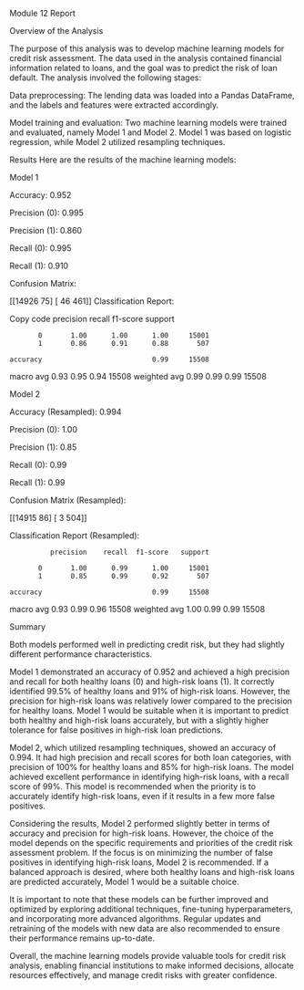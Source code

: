 Module 12 Report


Overview of the Analysis

The purpose of this analysis was to develop machine learning models for credit risk assessment. The data used in the analysis contained financial information related to loans, and the goal was to predict the risk of loan default. The analysis involved the following stages:

Data preprocessing: The lending data was loaded into a Pandas DataFrame, and the labels and features were extracted accordingly.

Model training and evaluation: Two machine learning models were trained and evaluated, namely Model 1 and Model 2. Model 1 was based on logistic regression, while Model 2 utilized resampling techniques.

Results
Here are the results of the machine learning models:

Model 1

Accuracy: 0.952

Precision (0): 0.995

Precision (1): 0.860

Recall (0): 0.995

Recall (1): 0.910


Confusion Matrix:

[[14926    75]
 [   46   461]]
Classification Report:


Copy code
              precision    recall  f1-score   support

           0       1.00      1.00      1.00     15001
           1       0.86      0.91      0.88       507

    accuracy                           0.99     15508
   macro avg       0.93      0.95      0.94     15508
weighted avg       0.99      0.99      0.99     15508


  
Model 2


Accuracy (Resampled): 0.994

Precision (0): 1.00

Precision (1): 0.85

Recall (0): 0.99

Recall (1): 0.99


Confusion Matrix (Resampled):

[[14915    86]
 [    3   504]]


Classification Report (Resampled):

              precision    recall  f1-score   support

           0       1.00      0.99      1.00     15001
           1       0.85      0.99      0.92       507

    accuracy                           0.99     15508
   macro avg       0.93      0.99      0.96     15508
weighted avg       1.00      0.99      0.99     15508


Summary


Both models performed well in predicting credit risk, but they had slightly different performance characteristics.

Model 1 demonstrated an accuracy of 0.952 and achieved a high precision and recall for both healthy loans (0) and high-risk loans (1). It correctly identified 99.5% of healthy loans and 91% of high-risk loans. However, the precision for high-risk loans was relatively lower compared to the precision for healthy loans. Model 1 would be suitable when it is important to predict both healthy and high-risk loans accurately, but with a slightly higher tolerance for false positives in high-risk loan predictions.

Model 2, which utilized resampling techniques, showed an accuracy of 0.994. It had high precision and recall scores for both loan categories, with precision of 100% for healthy loans and 85% for high-risk loans. The model achieved excellent performance in identifying high-risk loans, with a recall score of 99%. This model is recommended when the priority is to accurately identify high-risk loans, even if it results in a few more false positives.

Considering the results, Model 2 performed slightly better in terms of accuracy and precision for high-risk loans. However, the choice of the model depends on the specific requirements and priorities of the credit risk assessment problem. If the focus is on minimizing the number of false positives in identifying high-risk loans, Model 2 is recommended. If a balanced approach is desired, where both healthy loans and high-risk loans are predicted accurately, Model 1 would be a suitable choice.

It is important to note that these models can be further improved and optimized by exploring additional techniques, fine-tuning hyperparameters, and incorporating more advanced algorithms. Regular updates and retraining of the models with new data are also recommended to ensure their performance remains up-to-date.

Overall, the machine learning models provide valuable tools for credit risk analysis, enabling financial institutions to make informed decisions, allocate resources effectively, and manage credit risks with greater confidence.
